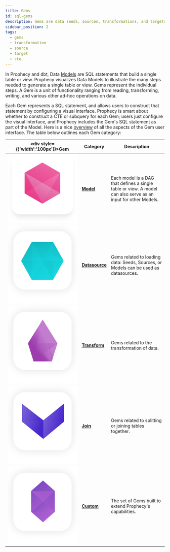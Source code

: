 ```yaml
---
title: Gems
id: sql-gems
description: Gems are data seeds, sources, transformations, and targets
sidebar_position: 2
tags:
  - gems
  - transformation
  - source
  - target
  - cte
---
```


In Prophecy and dbt, Data [Models](/docs/concepts/project/models.md) are SQL statements that build a single table or view. Prophecy visualizes Data Models to illustrate the many steps needed to generate a single table or view. Gems represent the individual steps. A Gem is a unit of functionality ranging from reading, transforming, writing, and various other ad-hoc operations on data.

Each Gem represents a SQL statement, and allows users to construct that statement by configuring a visual interface. Prophecy is smart about whether to construct a CTE or subquery for each Gem; users just configure the visual interface, and Prophecy includes the Gem's SQL statement as part of the Model. Here is a nice [overview](/docs/concepts/project/gems.md) of all the aspects of the Gem user interface. The table below outlines each Gem category:

<div class="gems-table">

| <div style={{'width':'100px'}}>Gem</div>      | Category                                              | Description                                                                                                   |
| --------------------------------------------- | ----------------------------------------------------- | ------------------------------------------------------------------------------------------------------------- |
| ![Model](img/Model.png)                       | [**Model**](/docs/concepts/project/models.md)         | Each model is a DAG that defines a single table or view. A model can also serve as an input for other Models. |
| ![Source](img/Source%20and%20Target.png)      | [**Datasource**](./datasources/)                      | Gems related to loading data: Seeds, Sources, or Models can be used as datasources.                           |
| ![Transform](img/Transform.png)               | [**Transform**](./Transformations/Transformations.md) | Gems related to the transformation of data.                                                                   |
| ![Join and Split](img/Join%20and%20Split.png) | [**Join**](./joins.md)                                | Gems related to splitting or joining tables together.                                                         |
| ![Custom](img/Custom.png)                     | [**Custom**](./custom/custom.md)                      | The set of Gems built to extend Prophecy's capabilities.                                                      |

</div>

